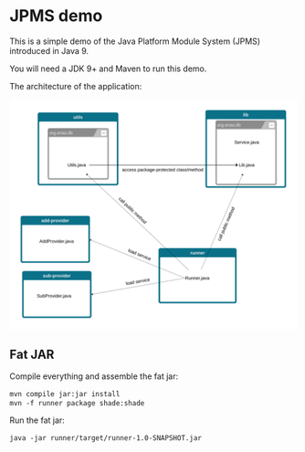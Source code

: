 # JPMS demo
This is a simple demo of the Java Platform Module System (JPMS) introduced in Java 9.

You will need a JDK 9+ and Maven to run this demo.

The architecture of the application:

![Architecture](./simple-fat-jar-app.svg)

## Fat JAR
Compile everything and assemble the fat jar:
```shell
mvn compile jar:jar install
mvn -f runner package shade:shade
```

Run the fat jar:
```shell
java -jar runner/target/runner-1.0-SNAPSHOT.jar
```

